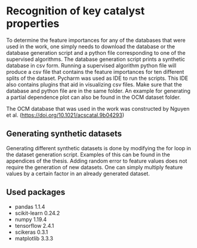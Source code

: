 # Recognition of key catalyst properties
To determine the feature importances for any of the databases that were used in the work, one simply needs to download the database or the database generation script and a python file corresponding to one of the supervised algorithms. The database generation script prints a synthetic database in csv form. Running a supervised algorithm python file will produce a csv file that contains the feature importances for ten different splits of the dataset. Pycharm was used as IDE to run the scripts. This IDE also contains plugins that aid in visualizing csv files. Make sure that the database and python file are in the same folder. An example for generating a partial dependence plot can also be found in the OCM dataset folder.

The OCM database that was used in the work was constructed by Nguyen et al. (https://doi.org/10.1021/acscatal.9b04293)

## Generating synthetic datasets
Generating different synthetic datasets is done by modifying the for loop in the dataset generation script. Examples of this can be found in the appendices of the thesis. Adding random error to feature values does not require the generation of new datasets. One can simply multiply feature values by a certain factor in an already generated dataset.

## Used packages
* pandas 1.1.4
* scikit-learn 0.24.2
* numpy 1.19.4
* tensorflow 2.4.1
* scikeras 0.3.1
* matplotlib 3.3.3
